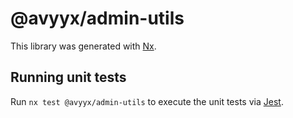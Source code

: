 # @avyyx/admin-utils

This library was generated with [Nx](https://nx.dev).

## Running unit tests

Run `nx test @avyyx/admin-utils` to execute the unit tests via [Jest](https://jestjs.io).
